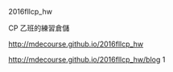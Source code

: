 2016fllcp_hw

CP 乙班的練習倉儲

http://mdecourse.github.io/2016fllcp_hw

http://mdecourse.github.io/2016fllcp_hw/blog
1
